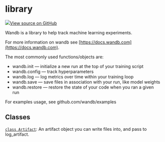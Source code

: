 # library

[![](https://www.tensorflow.org/images/GitHub-Mark-32px.png)View source on GitHub](https://www.github.com/wandb/client/tree/master/wandb/__init__.py)

Wandb is a library to help track machine learning experiments.

For more information on wandb see [https://docs.wandb.com](https://docs.wandb.com).

The most commonly used functions/objects are:

* wandb.init — initialize a new run at the top of your training script
* wandb.config — track hyperparameters
* wandb.log — log metrics over time within your training loop
* wandb.save — save files in association with your run, like model weights
* wandb.restore — restore the state of your code when you ran a given run

For examples usage, see github.com/wandb/examples

## Classes

[`class Artifact`](artifact.md): An artifact object you can write files into, and pass to log\_artifact.

